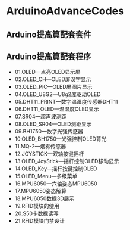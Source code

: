 # ArduinoAdvanceCodes

## Arduino提高篇配套套件

## Arduino提高篇配套程序

- 01.OLED—点亮OLED显示屏
- 02.OLED_CH—OLED屏汉字显示
- 03.OLED_PIC—OLED屏图片显示
- 04.OLED_U8G2—U8g2库驱动OLED
- 05.DHT11_PRINT—数字温湿度传感器DHT11
- 06.DHT11_OLED—温湿度OLED显示
- 07.SR04—超声波测距
- 08.OLED_SR04—OLED测距显示
- 09.BH1750—数字光强传感器
- 10.OLED_BH1750—光强控制OLED背光
- 11.MQ-2—烟雾传感器
- 12.JOYSTICK—双轴按键摇杆
- 13.OLED_JoyStick—摇杆控制OLED移动显示
- 14.OLED_Key—摇杆按键控制OLED
- 15.OLED_Menu—多级菜单
- 16.MPU6050—六轴姿态MPU6050
- 17.MPU6050姿态解算
- 18.MPU6050数据3D展示
- 19.RFID模块的使用
- 20.S50卡数据读写
- 21.RFID模块门禁设计





